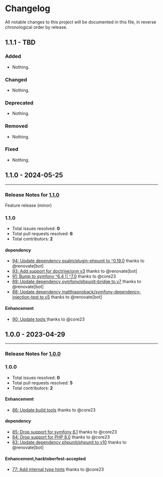 # Changelog

All notable changes to this project will be documented in this file, in reverse chronological order by release.

## 1.1.1 - TBD

### Added

- Nothing.

### Changed

- Nothing.

### Deprecated

- Nothing.

### Removed

- Nothing.

### Fixed

- Nothing.

## 1.1.0 - 2024-05-25


-----

### Release Notes for [1.1.0](https://github.com/nucleos/SonataCKEditorBundle/milestone/3)

Feature release (minor)

### 1.1.0

- Total issues resolved: **0**
- Total pull requests resolved: **6**
- Total contributors: **2**

#### dependency

 - [94: Update dependency psalm/plugin-phpunit to ^0.19.0](https://github.com/nucleos/SonataCKEditorBundle/pull/94) thanks to @renovate[bot]
 - [93: Add support for doctrine/orm v3](https://github.com/nucleos/SonataCKEditorBundle/pull/93) thanks to @renovate[bot]
 - [91: Bump to symfony ^6.4 || ^7.0](https://github.com/nucleos/SonataCKEditorBundle/pull/91) thanks to @core23
 - [89: Update dependency symfony/phpunit-bridge to v7](https://github.com/nucleos/SonataCKEditorBundle/pull/89) thanks to @renovate[bot]
 - [88: Update dependency matthiasnoback/symfony-dependency-injection-test to v5](https://github.com/nucleos/SonataCKEditorBundle/pull/88) thanks to @renovate[bot]

#### Enhancement

 - [90: Update tools ](https://github.com/nucleos/SonataCKEditorBundle/pull/90) thanks to @core23

## 1.0.0 - 2023-04-29


-----

### Release Notes for [1.0.0](https://github.com/nucleos/SonataCKEditorBundle/milestone/1)



### 1.0.0

- Total issues resolved: **0**
- Total pull requests resolved: **5**
- Total contributors: **2**

#### Enhancement

 - [86: Update build tools](https://github.com/nucleos/SonataCKEditorBundle/pull/86) thanks to @core23

#### dependency

 - [85: Drop support for symfony 6.1](https://github.com/nucleos/SonataCKEditorBundle/pull/85) thanks to @core23
 - [84: Drop support for PHP 8.0](https://github.com/nucleos/SonataCKEditorBundle/pull/84) thanks to @core23
 - [83: Update dependency phpunit/phpunit to v10](https://github.com/nucleos/SonataCKEditorBundle/pull/83) thanks to @renovate[bot]

#### Enhancement,hacktoberfest-accepted

 - [77: Add internal type hints](https://github.com/nucleos/SonataCKEditorBundle/pull/77) thanks to @core23

